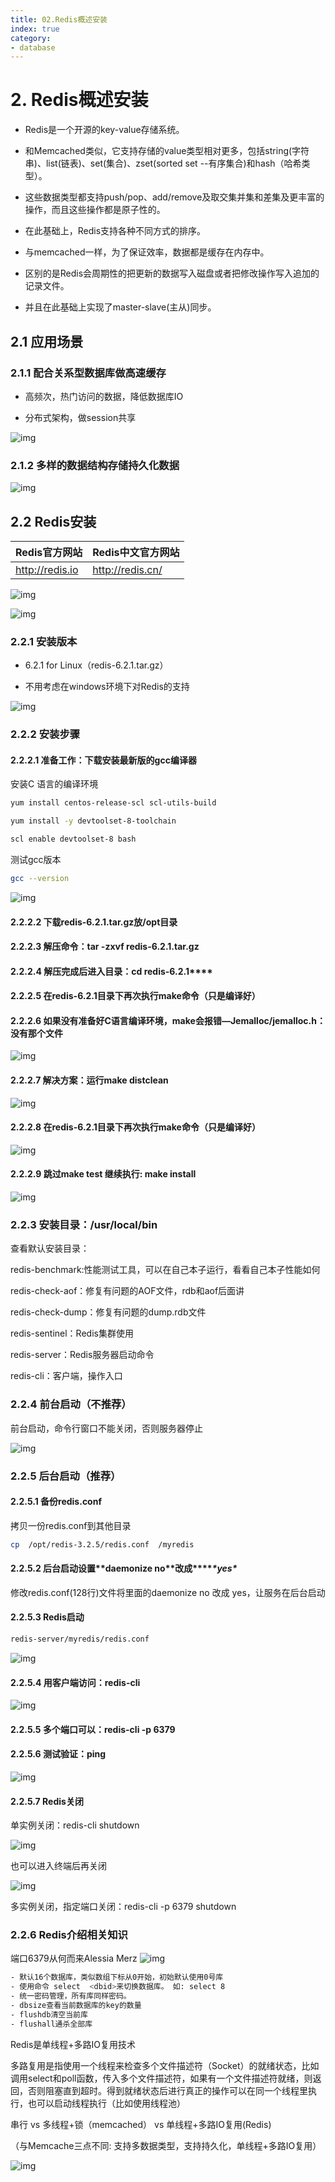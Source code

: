 ```yaml
---
title: 02.Redis概述安装
index: true
category:
- database
---
```



# 2. Redis概述安装

- Redis是一个开源的key-value存储系统。

- 和Memcached类似，它支持存储的value类型相对更多，包括string(字符串)、list(链表)、set(集合)、zset(sorted set --有序集合)和hash（哈希类型）。

- 这些数据类型都支持push/pop、add/remove及取交集并集和差集及更丰富的操作，而且这些操作都是原子性的。

- 在此基础上，Redis支持各种不同方式的排序。

- 与memcached一样，为了保证效率，数据都是缓存在内存中。

- 区别的是Redis会周期性的把更新的数据写入磁盘或者把修改操作写入追加的记录文件。

- 并且在此基础上实现了master-slave(主从)同步。

## 2.1 应用场景

### 2.1.1 配合关系型数据库做高速缓存

- 高频次，热门访问的数据，降低数据库IO

- 分布式架构，做session共享

![img](https://img-1305804786.cos.ap-beijing.myqcloud.com//picgo202210182101454.png) 

### 2.1.2 多样的数据结构存储持久化数据

![img](https://img-1305804786.cos.ap-beijing.myqcloud.com//picgo202210182101362.png) 

## 2.2 Redis安装

| Redis官方网站   | Redis中文官方网站 |
| --------------- | ----------------- |
| http://redis.io | http://redis.cn/  |

![img](https://img-1305804786.cos.ap-beijing.myqcloud.com//picgo202210182101612.jpg) 

 

![img](https://img-1305804786.cos.ap-beijing.myqcloud.com//picgo202210182101014.jpg) 

### 2.2.1 安装版本

- 6.2.1 for Linux（redis-6.2.1.tar.gz）

- 不用考虑在windows环境下对Redis的支持

![img](https://img-1305804786.cos.ap-beijing.myqcloud.com//picgo202210182101107.png) 

### 2.2.2 安装步骤

 

#### 2.2.2.1 准备工作：下载安装最新版的gcc编译器

安装C 语言的编译环境

``` bash
yum install centos-release-scl scl-utils-build

yum install -y devtoolset-8-toolchain

scl enable devtoolset-8 bash
```
测试gcc版本
``` bash
gcc --version
```
![img](https://img-1305804786.cos.ap-beijing.myqcloud.com//picgo202210182101209.jpg) 

#### 2.2.2.2 下载redis-6.2.1.tar.gz放/opt目录

#### 2.2.2.3 解压命令：tar -zxvf redis-6.2.1.tar.gz

#### 2.2.2.4 解压完成后进入目录：cd redis-6.2.1\****

#### 2.2.2.5 在redis-6.2.1目录下再次执行make命令（只是编译好）

#### 2.2.2.6 如果没有准备好C语言编译环境，make会报错—Jemalloc/jemalloc.h：没有那个文件

 

![img](https://img-1305804786.cos.ap-beijing.myqcloud.com//picgo202210182101866.png) 

#### 2.2.2.7 解决方案：运行make distclean

![img](https://img-1305804786.cos.ap-beijing.myqcloud.com//picgo202210182101432.png) 

#### 2.2.2.8 在redis-6.2.1目录下再次执行make命令（只是编译好）

![img](https://img-1305804786.cos.ap-beijing.myqcloud.com//picgo202210182101927.png) 

#### 2.2.2.9 跳过make test 继续执行: make install

![img](https://img-1305804786.cos.ap-beijing.myqcloud.com//picgo202210182101572.png) 

### 2.2.3 安装目录：/usr/local/bin

查看默认安装目录：

redis-benchmark:性能测试工具，可以在自己本子运行，看看自己本子性能如何

redis-check-aof：修复有问题的AOF文件，rdb和aof后面讲

redis-check-dump：修复有问题的dump.rdb文件

redis-sentinel：Redis集群使用

redis-server：Redis服务器启动命令

redis-cli：客户端，操作入口

### 2.2.4 前台启动（不推荐）

前台启动，命令行窗口不能关闭，否则服务器停止

![img](https://img-1305804786.cos.ap-beijing.myqcloud.com//picgo202210182101194.png) 

### 2.2.5 后台启动（推荐）

#### 2.2.5.1 备份redis.conf

拷贝一份redis.conf到其他目录

``` bash
cp  /opt/redis-3.2.5/redis.conf  /myredis
```

#### 2.2.5.2 后台启动设置\*******\*daemonize no\*******\*改成\*******\*yes\****

修改redis.conf(128行)文件将里面的daemonize no 改成 yes，让服务在后台启动

#### 2.2.5.3 Redis启动

```bash
redis-server/myredis/redis.conf
```

![img](https://img-1305804786.cos.ap-beijing.myqcloud.com//picgo202210182101335.png) 

#### 2.2.5.4 用客户端访问：redis-cli

![img](https://img-1305804786.cos.ap-beijing.myqcloud.com//picgo202210182101619.png) 

#### 2.2.5.5 多个端口可以：redis-cli -p 6379

#### 2.2.5.6 测试验证：ping

![img](https://img-1305804786.cos.ap-beijing.myqcloud.com//picgo202210182101229.png) 

#### 2.2.5.7 Redis关闭

单实例关闭：redis-cli shutdown

![img](https://img-1305804786.cos.ap-beijing.myqcloud.com//picgo202210182101530.png) 

也可以进入终端后再关闭

![img](https://img-1305804786.cos.ap-beijing.myqcloud.com//picgo202210182101178.png) 

多实例关闭，指定端口关闭：redis-cli -p 6379 shutdown

### 2.2.6 Redis介绍相关知识

端口6379从何而来Alessia  Merz
![img](https://img-1305804786.cos.ap-beijing.myqcloud.com//picgo202210182101623.png) 
```bash
- 默认16个数据库，类似数组下标从0开始，初始默认使用0号库
- 使用命令 select  <dbid>来切换数据库。 如: select 8 
- 统一密码管理，所有库同样密码。
- dbsize查看当前数据库的key的数量
- flushdb清空当前库
- flushall通杀全部库
```

Redis是单线程+多路IO复用技术

多路复用是指使用一个线程来检查多个文件描述符（Socket）的就绪状态，比如调用select和poll函数，传入多个文件描述符，如果有一个文件描述符就绪，则返回，否则阻塞直到超时。得到就绪状态后进行真正的操作可以在同一个线程里执行，也可以启动线程执行（比如使用线程池）

串行  vs  多线程+锁（memcached） vs  单线程+多路IO复用(Redis)

（与Memcache三点不同: 支持多数据类型，支持持久化，单线程+多路IO复用）  

![img](https://img-1305804786.cos.ap-beijing.myqcloud.com//picgo202210182101075.png) 